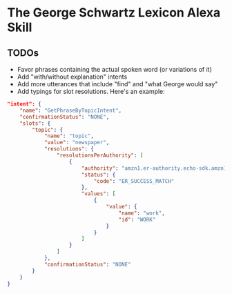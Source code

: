 # The George Schwartz Lexicon Alexa Skill

## TODOs

* Favor phrases containing the actual spoken word (or variations of it)
* Add "with/without explanation" intents
* Add more utterances that include "find" and "what George would say"
* Add typings for slot resolutions. Here's an example:

```json
"intent": {
    "name": "GetPhraseByTopicIntent",
    "confirmationStatus": "NONE",
    "slots": {
        "topic": {
            "name": "topic",
            "value": "newspaper",
            "resolutions": {
                "resolutionsPerAuthority": [
                    {
                        "authority": "amzn1.er-authority.echo-sdk.amzn1.ask.skill.5350392a-8244-473a-85ac-81bfe7034fb9.Topic",
                        "status": {
                            "code": "ER_SUCCESS_MATCH"
                        },
                        "values": [
                            {
                                "value": {
                                    "name": "work",
                                    "id": "WORK"
                                }
                            }
                        ]
                    }
                ]
            },
            "confirmationStatus": "NONE"
        }
    }
}
```
